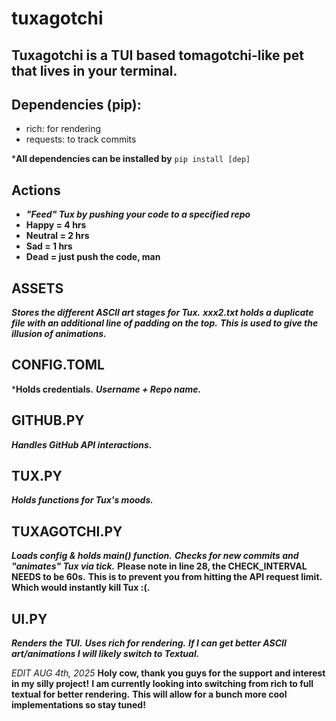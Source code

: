 # tuxagotchi
## Tuxagotchi is a TUI based tomagotchi-like pet that lives in your terminal.

## Dependencies (pip):
- rich: for rendering
- requests: to track commits

***All dependencies can be installed by** `pip install [dep]`

## Actions
- ***"Feed" Tux by pushing your code to a specified repo***
- ****Happy = 4 hrs****
- ****Neutral = 2 hrs****
- ****Sad = 1 hrs****
- ****Dead = just push the code, man****

## ASSETS
***Stores the different ASCII art stages for Tux.***
***xxx2.txt holds a duplicate file with an additional line of padding on the top.***
***This is used to give the illusion of animations.***

## CONFIG.TOML
***Holds credentials.**
***Username + Repo name.***

## GITHUB.PY
***Handles GitHub API interactions.***

## TUX.PY
***Holds functions for Tux's moods.***

## TUXAGOTCHI.PY
***Loads config & holds main() function.***
***Checks for new commits and "animates" Tux via tick.***
****Please note in line 28, the CHECK_INTERVAL NEEDS to be 60s.****
****This is to prevent you from hitting the API request limit.****
****Which would instantly kill Tux :(.****

## UI.PY
***Renders the TUI.***
***Uses rich for rendering.***
***If I can get better ASCII art/animations I will likely switch to Textual.***

*EDIT AUG 4th, 2025*
**Holy cow, thank you guys for the support and interest in my silly project!**
**I am currently looking into switching from rich to full textual for better rendering.**
**This will allow for a bunch more cool implementations so stay tuned!**
